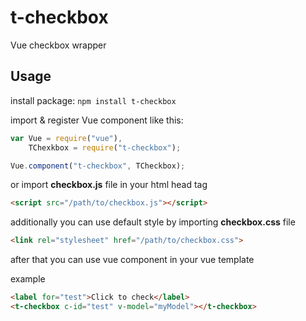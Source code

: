 # t-checkbox
Vue checkbox wrapper

## Usage

install package: `npm install t-checkbox`

import & register Vue component like this:
```javascript
var Vue = require("vue"),
    TChexkbox = require("t-checkbox");

Vue.component("t-checkbox", TCheckbox);
```
or import __checkbox.js__ file in your html head tag
```html
<script src="/path/to/checkbox.js"></script>
```

additionally you can use default style by importing __checkbox.css__ file
```html
<link rel="stylesheet" href="/path/to/checkbox.css">
```

after that you can use vue component in your vue template

example
```html
<label for="test">Click to check</label>
<t-checkbox c-id="test" v-model="myModel"></t-checkbox>
```
